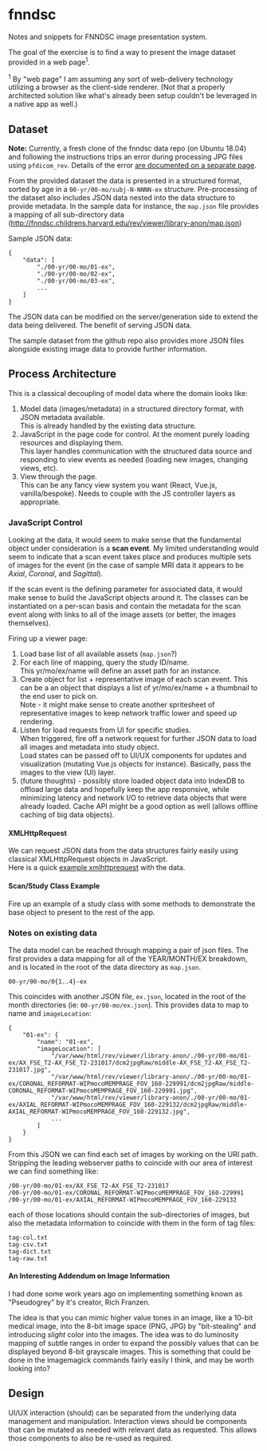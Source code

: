 # fnndsc

Notes and snippets for FNNDSC image presentation system.

The goal of the exercise is to find a way to present the image dataset provided in a web page<sup>1</sup>.


<sup>1</sup> By "web page" I am assuming any sort of web-delivery technology utilizing a browser as the client-side renderer.
(Not that a properly architected solution like what's already been setup couldn't be leveraged in a native app as well.)


## Dataset

**Note:** Currently, a fresh clone of the fnndsc data repo (on Ubuntu 18.04) and following the instructions trips an error during processing JPG files using `pfdicom_rev`.  Details of the error [are documented on a separate page](pfdicom_rev-error.md).

From the provided dataset the data is presented in a structured format, sorted by age in a `00-yr/00-mo/subj-N-NNNN-ex` structure.
Pre-processing of the dataset also includes JSON data nested into the data structure to provide metadata.
In the sample data for instance, the `map.json` file provides a mapping of all sub-directory data (http://fnndsc.childrens.harvard.edu/rev/viewer/library-anon/map.json)

Sample JSON data:

```
{
    "data": [
        "./00-yr/00-mo/01-ex",
        "./00-yr/00-mo/02-ex",
        "./00-yr/00-mo/03-ex",
        ...
    ]
}
```

The JSON data can be modified on the server/generation side to extend the data being delivered.
The benefit of serving JSON data.

The sample dataset from the github repo also provides more JSON files alongside existing image data to provide further information.


## Process Architecture

This is a classical decoupling of model data where the domain looks like:

1. Model data (images/metadata) in a structured directory format, with JSON metadata available.  
    This is already handled by the existing data structure.
2. JavaScript in the page code for control.  At the moment purely loading resources and displaying them.  
    This layer handles communication with the structured data source and responding to view events as needed (loading new images, changing views, etc).
3. View through the page.  
    This can be any fancy view system you want (React, Vue.js, vanilla/bespoke).  Needs to couple with the JS controller layers as appropriate.


### JavaScript Control

Looking at the data, it would seem to make sense that the fundamental object under consideration is a **scan event**.
My limited understanding would seem to indicate that a scan event takes place and produces multiple sets of images for the event (in the case of sample MRI data it appears to be _Axial_, _Coronal_, and _Sagittal_).

If the scan event is the defining parameter for associated data, it would make sense to build the JavaScript objects around it.
The classes can be instantiated on a per-scan basis and contain the metadata for the scan event along with links to all of the image assets (or better, the images themselves).

Firing up a viewer page:

1. Load base list of all available assets (`map.json`?)
2. For each line of mapping, query the study ID/name.  
    This yr/mo/ex/name will define an asset path for an instance.
3. Create object for list + representative image of each scan event.
    This can be a an object that displays a list of yr/mo/ex/name + a thumbnail to the end user to pick on.  
    Note - it might make sense to create another spritesheet of representative images to keep network traffic lower and speed up rendering.
4. Listen for load requests from UI for specific studies.  
    When triggered, fire off a network request for further JSON data to load all images and metadata into study object.  
    Load states can be passed off to UI/UX components for updates and visualization (mutating Vue.js objects for instance).
    Basically, pass the images to the view (UI) layer.
5. (future thoughts) - possibly store loaded object data into IndexDB to offload large data and hopefully keep the app responsive, while minimizing latency and network I/O to retrieve data objects that were already loaded.  Cache API might be a good option as well (allows offline caching of big data objects).



#### XMLHttpRequest

We can request JSON data from the data structures fairly easily using classical XMLHttpRequest objects in JavaScript.  
Here is a quick [example xmlhttprequest](example-xmlhttprequest/) with the data.


#### Scan/Study Class Example

Fire up an example of a study class with some methods to demonstrate the base object to present to the rest of the app.


### Notes on existing data

The data model can be reached through mapping a pair of json files.
The first provides a data mapping for all of the YEAR/MONTH/EX breakdown, and is located in the root of the data directory as `map.json`.

```
00-yr/00-mo/0{1..4}-ex
```

This coincides with another JSON file, `ex.json`, located in the root of the month directories (ie: `00-yr/00-mo/ex.json`).
This provides data to map to name and `imageLocation`:

```
{
    "01-ex": {
        "name": "01-ex",
        "imageLocation": [
            "/var/www/html/rev/viewer/library-anon/./00-yr/00-mo/01-ex/AX_FSE_T2-AX_FSE_T2-231017/dcm2jpgRaw/middle-AX_FSE_T2-AX_FSE_T2-231017.jpg",
            "/var/www/html/rev/viewer/library-anon/./00-yr/00-mo/01-ex/CORONAL_REFORMAT-WIPmocoMEMPRAGE_FOV_160-229991/dcm2jpgRaw/middle-CORONAL_REFORMAT-WIPmocoMEMPRAGE_FOV_160-229991.jpg",
            "/var/www/html/rev/viewer/library-anon/./00-yr/00-mo/01-ex/AXIAL_REFORMAT-WIPmocoMEMPRAGE_FOV_160-229132/dcm2jpgRaw/middle-AXIAL_REFORMAT-WIPmocoMEMPRAGE_FOV_160-229132.jpg",
            ...
        ]
    }
}
```

From this JSON we can find each set of images by working on the URI path.  Stripping the leading webserver paths to coincide with our area of interest we can find something like:

```
/00-yr/00-mo/01-ex/AX_FSE_T2-AX_FSE_T2-231017
/00-yr/00-mo/01-ex/CORONAL_REFORMAT-WIPmocoMEMPRAGE_FOV_160-229991
/00-yr/00-mo/01-ex/AXIAL_REFORMAT-WIPmocoMEMPRAGE_FOV_160-229132
```

each of those locations should contain the sub-directories of images, but also the metadata information to coincide with them in the form of tag files:

```
tag-col.txt
tag-csv.txt
tag-dict.txt
tag-raw.txt
```


#### An Interesting Addendum on Image Information

I had done some work years ago on implementing something known as "Pseudogrey" by it's creator, Rich Franzen.

The idea is that you can mimic higher value tones in an image, like a 10-bit medical image, into the 8-bit image space (PNG, JPG) by "bit-stealing" and introducing _slight_ color into the images.  The idea was to do luminosity mapping of subtle ranges in order to expand the possibly values that can be displayed beyond 8-bit grayscale images.
This is something that could be done in the imagemagick commands fairly easily I think, and may be worth looking into?


## Design

UI/UX interaction (should) can be separated from the underlying data management and manipulation.
Interaction views should be components that can be mutated as needed with relevant data as requested.  This allows those components to also be re-used as required.

